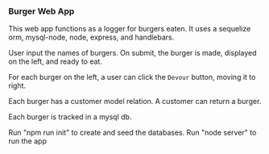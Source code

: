 ### Burger Web App

This web app functions as a logger for burgers eaten. It uses a sequelize orm, mysql-node, node,
express, and handlebars. 

User input the names of burgers. On submit, the burger is made, displayed on the 
left, and ready to eat.

For each burger on the left, a user can click the `Devour` button, moving it to right. 

Each burger has a customer model relation. A customer can return a burger. 

Each burger is tracked in a mysql db.

Run "npm run init" to create and seed the databases.
Run "node server" to run the app